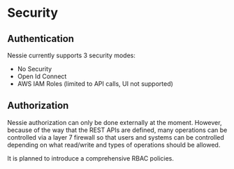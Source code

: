 # Security


## Authentication

Nessie currently supports 3 security modes:

* No Security
* Open Id Connect
* AWS IAM Roles (limited to API calls, UI not supported)


## Authorization

Nessie authorization can only be done externally at the moment. However, because of 
the way that the REST APIs are defined, many operations can be controlled via a layer 
7 firewall so that users and systems can be controlled depending on what read/write 
and types of operations should be allowed.

It is planned to introduce a comprehensive RBAC policies.
